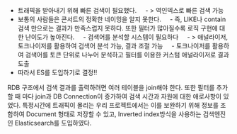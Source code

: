 


- 트래픽을 받아내기 위해 빠른 검색이 필요했다.
    - > 역인덱스로 빠른 검색 가능
- 보통의 사람들은 콘서트의 정확한 네이밍을 알지 못한다.
    - 즉, LIKE나 contain 검색 만으로는 결과가 만족스럽지 못하다. 또한 필터가 많아질수록 로직 구현에 대한 난이도가 높아진다.
    - 검색어를 분석할 시스템이 필요하다
    - > 애널라이저, 토크나이저를 활용하여 검색어 분석 가능, 결과 조절 가능
    - 토크나이저를 활용하여 검색어를 토큰 단위로 나누어 분석하고 필터를 이용한 커스텀 애널라이저로 결과 도출
- 따라서 ES를 도입하기로 결정!!

RDB 구조에서 검색 결과를 출력하려면 여러 테이블을 join해야 한다. 또한 필터를 추가할 때 마다 join과 DB Connection이 증가하여 검색 시간과 자원에 대한 애로사항이 있었다. 특정시간에 트래픽이 몰리는 우리 프로젝트에서는 이를 보완하기 위해 정보를 조합하여 Document 형태로 저장할 수 있고, Inverted index방식을 사용하는 검색엔진인 Elasticsearch를 도입하였다.